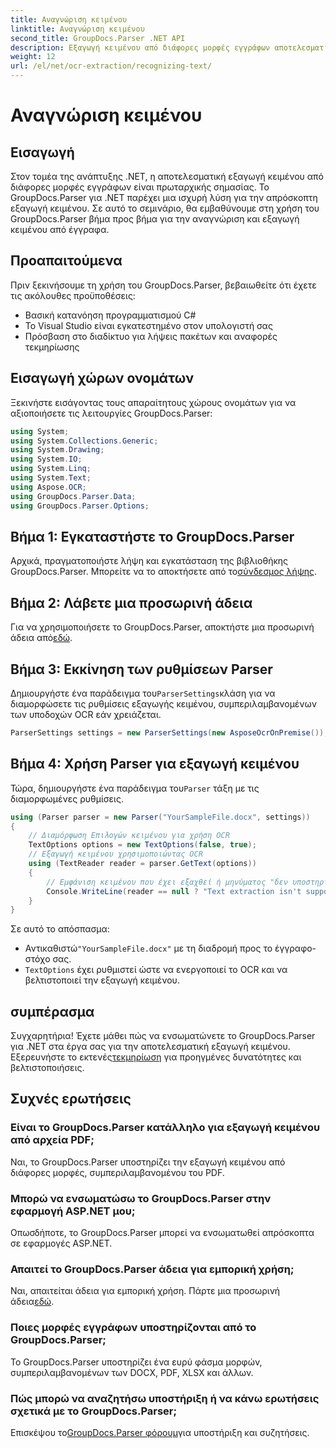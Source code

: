 ```yaml
---
title: Αναγνώριση κειμένου
linktitle: Αναγνώριση κειμένου
second_title: GroupDocs.Parser .NET API
description: Εξαγωγή κειμένου από διάφορες μορφές εγγράφων αποτελεσματικά με το GroupDocs.Parser για .NET. Εύκολη ενσωμάτωση και ισχυρές δυνατότητες OCR.
weight: 12
url: /el/net/ocr-extraction/recognizing-text/
---
```


# Αναγνώριση κειμένου

## Εισαγωγή
Στον τομέα της ανάπτυξης .NET, η αποτελεσματική εξαγωγή κειμένου από διάφορες μορφές εγγράφων είναι πρωταρχικής σημασίας. Το GroupDocs.Parser για .NET παρέχει μια ισχυρή λύση για την απρόσκοπτη εξαγωγή κειμένου. Σε αυτό το σεμινάριο, θα εμβαθύνουμε στη χρήση του GroupDocs.Parser βήμα προς βήμα για την αναγνώριση και εξαγωγή κειμένου από έγγραφα.
## Προαπαιτούμενα
Πριν ξεκινήσουμε τη χρήση του GroupDocs.Parser, βεβαιωθείτε ότι έχετε τις ακόλουθες προϋποθέσεις:
- Βασική κατανόηση προγραμματισμού C#
- Το Visual Studio είναι εγκατεστημένο στον υπολογιστή σας
- Πρόσβαση στο διαδίκτυο για λήψεις πακέτων και αναφορές τεκμηρίωσης

## Εισαγωγή χώρων ονομάτων
Ξεκινήστε εισάγοντας τους απαραίτητους χώρους ονομάτων για να αξιοποιήσετε τις λειτουργίες GroupDocs.Parser:
```csharp
using System;
using System.Collections.Generic;
using System.Drawing;
using System.IO;
using System.Linq;
using System.Text;
using Aspose.OCR;
using GroupDocs.Parser.Data;
using GroupDocs.Parser.Options;
```
## Βήμα 1: Εγκαταστήστε το GroupDocs.Parser
 Αρχικά, πραγματοποιήστε λήψη και εγκατάσταση της βιβλιοθήκης GroupDocs.Parser. Μπορείτε να το αποκτήσετε από το[σύνδεσμος λήψης](https://releases.groupdocs.com/parser/net/).
## Βήμα 2: Λάβετε μια προσωρινή άδεια
 Για να χρησιμοποιήσετε το GroupDocs.Parser, αποκτήστε μια προσωρινή άδεια από[εδώ](https://purchase.groupdocs.com/temporary-license/).
## Βήμα 3: Εκκίνηση των ρυθμίσεων Parser
 Δημιουργήστε ένα παράδειγμα του`ParserSettings`κλάση για να διαμορφώσετε τις ρυθμίσεις εξαγωγής κειμένου, συμπεριλαμβανομένων των υποδοχών OCR εάν χρειάζεται.
```csharp
ParserSettings settings = new ParserSettings(new AsposeOcrOnPremise());
```
## Βήμα 4: Χρήση Parser για εξαγωγή κειμένου
 Τώρα, δημιουργήστε ένα παράδειγμα του`Parser` τάξη με τις διαμορφωμένες ρυθμίσεις.
```csharp
using (Parser parser = new Parser("YourSampleFile.docx", settings))
{
    // Διαμόρφωση Επιλογών κειμένου για χρήση OCR
    TextOptions options = new TextOptions(false, true);
    // Εξαγωγή κειμένου χρησιμοποιώντας OCR
    using (TextReader reader = parser.GetText(options))
    {
        // Εμφάνιση κειμένου που έχει εξαχθεί ή μηνύματος "δεν υποστηρίζεται".
        Console.WriteLine(reader == null ? "Text extraction isn't supported" : reader.ReadToEnd());
    }
}
```
Σε αυτό το απόσπασμα:
-  Αντικαθιστώ`"YourSampleFile.docx"` με τη διαδρομή προς το έγγραφο-στόχο σας.
- `TextOptions` έχει ρυθμιστεί ώστε να ενεργοποιεί το OCR και να βελτιστοποιεί την εξαγωγή κειμένου.

## συμπέρασμα
 Συγχαρητήρια! Έχετε μάθει πώς να ενσωματώνετε το GroupDocs.Parser για .NET στα έργα σας για την αποτελεσματική εξαγωγή κειμένου. Εξερευνήστε το εκτενές[τεκμηρίωση](https://tutorials.groupdocs.com/parser/net/) για προηγμένες δυνατότητες και βελτιστοποιήσεις.

## Συχνές ερωτήσεις
### Είναι το GroupDocs.Parser κατάλληλο για εξαγωγή κειμένου από αρχεία PDF;
Ναι, το GroupDocs.Parser υποστηρίζει την εξαγωγή κειμένου από διάφορες μορφές, συμπεριλαμβανομένου του PDF.
### Μπορώ να ενσωματώσω το GroupDocs.Parser στην εφαρμογή ASP.NET μου;
Οπωσδήποτε, το GroupDocs.Parser μπορεί να ενσωματωθεί απρόσκοπτα σε εφαρμογές ASP.NET.
### Απαιτεί το GroupDocs.Parser άδεια για εμπορική χρήση;
Ναι, απαιτείται άδεια για εμπορική χρήση. Πάρτε μια προσωρινή άδεια[εδώ](https://purchase.groupdocs.com/temporary-license/).
### Ποιες μορφές εγγράφων υποστηρίζονται από το GroupDocs.Parser;
Το GroupDocs.Parser υποστηρίζει ένα ευρύ φάσμα μορφών, συμπεριλαμβανομένων των DOCX, PDF, XLSX και άλλων.
### Πώς μπορώ να αναζητήσω υποστήριξη ή να κάνω ερωτήσεις σχετικά με το GroupDocs.Parser;
 Επισκέψου το[GroupDocs.Parser φόρουμ](https://forum.groupdocs.com/c/parser/17)για υποστήριξη και συζητήσεις.